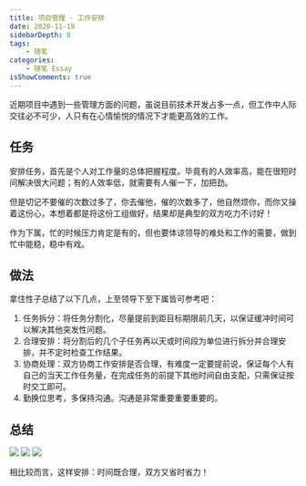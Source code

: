 ```yaml
---
title: 项目管理 - 工作安排
date: 2020-11-19
sidebarDepth: 0
tags:
    - 随笔
categories:
    - 随笔 Essay
isShowComments: true
---
```


<Boxx/>

近期项目中遇到一些管理方面的问题，虽说目前技术开发占多一点，但工作中人际交往必不可少，人只有在心情愉悦的情况下才能更高效的工作。

<!-- more -->

## 任务

安排任务，首先是个人对工作量的总体把握程度。毕竟有的人效率高，能在很短时间解决很大问题；有的人效率低，就需要有人催一下，加把劲。

但是切记不要催的次数过多了，你去催他，催的次数多了，他自然烦你，而你又操着这份心，本想着都是将这份工组做好，结果却是典型的双方吃力不讨好！

作为下属，忙的时候压力肯定是有的，但也要体谅领导的难处和工作的需要，做到忙中能稳，稳中有戏。

## 做法

拿住性子总结了以下几点，上至领导下至下属皆可参考吧：

1. 任务拆分：将任务分割化，尽量提前到距目标期限前几天，以保证缓冲时间可以解决其他突发性问题。
2. 合理安排：将分割后的几个子任务再以天或时间段为单位进行拆分并合理安排，并不定时检查工作结果。
3. 协商处理：双方协商工作安排是否合理，有难度一定要提前说，保证每个人有自己的当天工作任务量，在完成任务的前提下其他时间自由支配，只需保证按时交工即可。
4. 勤换位思考，多保持沟通。沟通是非常重要重要重要的。

## 总结

<p align="left">
    <img style="pointer-events:none;" src="/img/essay/006r3PQBjw1fbrk6urvr5g302i02iq3n.gif">
    <img style="pointer-events:none;" src="/img/essay/006r3PQBjw1fbrk6urvr5g302i02iq3n.gif">
    <img style="pointer-events:none;" src="/img/essay/006r3PQBjw1fbrk6urvr5g302i02iq3n.gif">
</p>

相比较而言，这样安排：时间既合理，双方又省时省力！

<Reward/>
